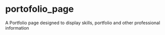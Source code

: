 # portofolio_page
A Portfolio page designed to display skills, portfolio and other professional information
